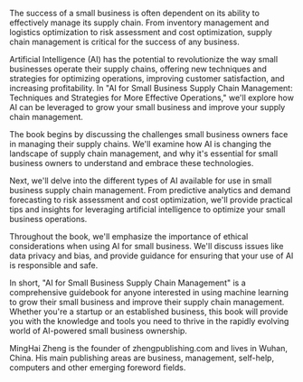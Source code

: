 

The success of a small business is often dependent on its ability to effectively manage its supply chain. From inventory management and logistics optimization to risk assessment and cost optimization, supply chain management is critical for the success of any business.

Artificial Intelligence (AI) has the potential to revolutionize the way small businesses operate their supply chains, offering new techniques and strategies for optimizing operations, improving customer satisfaction, and increasing profitability. In "AI for Small Business Supply Chain Management: Techniques and Strategies for More Effective Operations," we'll explore how AI can be leveraged to grow your small business and improve your supply chain management.

The book begins by discussing the challenges small business owners face in managing their supply chains. We'll examine how AI is changing the landscape of supply chain management, and why it's essential for small business owners to understand and embrace these technologies.

Next, we'll delve into the different types of AI available for use in small business supply chain management. From predictive analytics and demand forecasting to risk assessment and cost optimization, we'll provide practical tips and insights for leveraging artificial intelligence to optimize your small business operations.

Throughout the book, we'll emphasize the importance of ethical considerations when using AI for small business. We'll discuss issues like data privacy and bias, and provide guidance for ensuring that your use of AI is responsible and safe.

In short, "AI for Small Business Supply Chain Management" is a comprehensive guidebook for anyone interested in using machine learning to grow their small business and improve their supply chain management. Whether you're a startup or an established business, this book will provide you with the knowledge and tools you need to thrive in the rapidly evolving world of AI-powered small business ownership.

MingHai Zheng is the founder of zhengpublishing.com and lives in Wuhan, China. His main publishing areas are business, management, self-help, computers and other emerging foreword fields.
